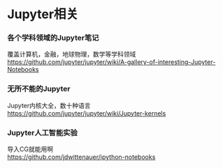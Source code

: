 Jupyter相关
===

### 各个学科领域的Jupyter笔记
覆盖计算机，金融，地球物理，数学等学科领域  
https://github.com/jupyter/jupyter/wiki/A-gallery-of-interesting-Jupyter-Notebooks

### 无所不能的Jupyter
Jupyter内核大全，数十种语言  
https://github.com/jupyter/jupyter/wiki/Jupyter-kernels

### Jupyter人工智能实验
导入CG就能用啊  
https://github.com/jdwittenauer/ipython-notebooks

